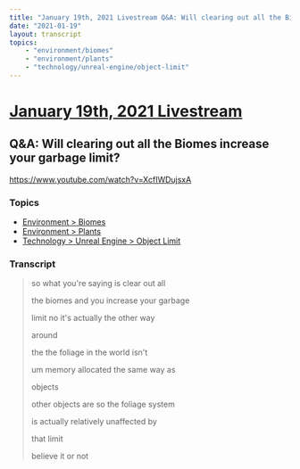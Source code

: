 ```yaml
---
title: "January 19th, 2021 Livestream Q&A: Will clearing out all the Biomes increase your garbage limit?"
date: "2021-01-19"
layout: transcript
topics:
    - "environment/biomes"
    - "environment/plants"
    - "technology/unreal-engine/object-limit"
---
```

# [January 19th, 2021 Livestream](../2021-01-19.md)
## Q&A: Will clearing out all the Biomes increase your garbage limit?
https://www.youtube.com/watch?v=XcfIWDujsxA

### Topics
* [Environment > Biomes](../topics/environment/biomes.md)
* [Environment > Plants](../topics/environment/plants.md)
* [Technology > Unreal Engine > Object Limit](../topics/technology/unreal-engine/object-limit.md)

### Transcript

> so what you're saying is clear out all
>
> the biomes and you increase your garbage
>
> limit no it's actually the other way
>
> around
>
> the the foliage in the world isn't
>
> um memory allocated the same way as
>
> objects
>
> other objects are so the foliage system
>
> is actually relatively unaffected by
>
> that limit
>
> believe it or not
